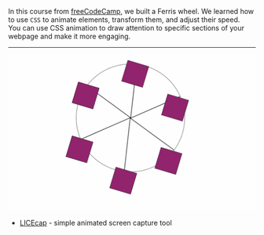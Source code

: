In this course from [freeCodeCamp](https://www.freecodecamp.org/learn/2022/responsive-web-design/learn-css-animation-by-building-a-ferris-wheel/step-1), we built a Ferris wheel. We learned how to use ```CSS``` to animate elements, transform them, and adjust their speed. <br>
You can use CSS animation to draw attention to specific sections of your webpage and make it more engaging.
___
![](./wheel.gif)

* [LICEcap](https://www.cockos.com/licecap/) - simple animated screen capture tool
